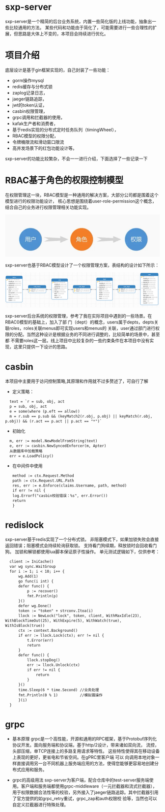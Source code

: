 # sxp-server

sxp-server是一个精简的后台业务系统，内置一些简化版的上线功能，抽象出一些比较通用的方法。
某些代码和功能由于简化了，可能需要进行一些合理性的扩展，但思路是大体上不变的，本项目会持续进行优化。


# 项目介绍

底层设计是基于gin框架实现的，自己封装了一些功能：
- gorm操作mysql
- redis缓存与分布式锁
- zaplog记录日志，
- jaeger链路追踪，
- jwt的token认证，
- casbin权限管理，
- grpc调用和拦截器的使用，
- kafak生产者和消费者，
- 基于redis实现的分布式定时任务队列（timingWheel），
- RBAC模型的权限分配，
- 令牌桶限流和滑动窗口限流
- 高并发场景下的红包功能设计等。

sxp-server的功能比较繁杂，不会一一进行介绍，下面选择了一些记录一下


# RBAC基于角色的权限控制模型

在权限管理这一块，RBAC模型是一种通用的解决方案，大部分公司都是围着这个模型进行的权限功能设计，
核心思想是围绕着user-role-permission这个概念，结合自己的业务进行权限管理相关功能实现。

![img_1.png](img_1.png)

sxp-server也基于RBAC模型设计了一个权限管理方案，表结构的设计如下所示：

![img_2.png](img_2.png)

sxp-server后台系统的权限管理，参考了我在实际项目中遇到的一些场景。在RBAC0模型的基础上，加入了部
门（dept）的概念，users属于depts，depts关联roles，roles关联menus即可实现users和menus的
关联，user通过部门进行权限的分配。当然这种设计是根据业务的不同进行调整的，比较简单的场景中，甚至都
不需要roles这一层。线上项目中比较复杂的一些约束条件在本项目中没有实现，这里只提供一下设计的思路。

# casbin

本项目中主要用于访问控制策略,其原理和作用就不过多赘述了，可自行了解

- 定义策略：
```
  text = `r = sub, obj, act
  p = sub, obj, act
  e = some(where (p.eft == allow))
  m = r.sub == p.sub && (keyMatch2(r.obj, p.obj) || keyMatch(r.obj, p.obj)) && (r.act == p.act || p.act == "*")`
```

- 初始化
```
  m, err := model.NewModelFromString(text)
  e, err := casbin.NewSyncedEnforcer(m, Apter)
  从数据库中加载策略
  err = e.LoadPolicy()
```
- 在中间件中使用
  ```
  method := ctx.Request.Method
  path := ctx.Request.URL.Path
  res, err := e.Enforce(claims.Username, path, method)
  if err != nil {
  log.Errorf("casbin校验错误：%s", err.Error())
  return
  }
  ```
# redislock
  sxp-server基于redis实现了一个分布式锁。
  非阻塞模式下，如果加锁失败会直接返回错误；阻塞模式会持续轮询获取锁。
  支持看门狗续期，释放锁时会回收看门狗。
  加锁和解锁都使用lua脚本保证原子性操作。
  单元测试逻辑如下，仅供参考：
```
  client := IniCache()
  var wg sync.WaitGroup
  for i := 1; i < 10; i++ {
      wg.Add(1)
      go func(i int) {
      defer func() {
          p := recover()
          fmt.Println(p)
      }()
      defer wg.Done()
      token := "token" + strconv.Itoa(i)
      llock := NewLock("lock", token, client, WithMaxIdle(23), WithBlockTimeOut(25), WithExpire(5), WithWatch(true), WithIsBlock(true))
      ctx := context.Background()
      if err := llock.Lock(ctx); err != nil {
          t.Error(err)
          return
      }
      defer func() {
          llock.stopDog()
          err := llock.Unlock(ctx)
          if err != nil {
              return
          }
      }()
      time.Sleep(6 * time.Second) //业务处理
      fmt.Println(0 % 1)          //模拟骚操作
      }(i)
  }
```

# grpc

- 基本原理
  grpc是一个高性能，开源和通用的RPC框架，基于Protobuf序列化协议开发。面向服务端和协议端，基于http/2设计，带来诸如双向流，
  流控，头部压缩，单TCP连接上的多路复用请求等特性。 这些特性使得其在移动设备上表现的更好，更省电和节省空间。在gPRC里客户端
  可以 向调用本地对象一样直接调用另一台不同机器上服务端应用的方法，使得您能够更容易地创建分布式应用和服务。

- grpc的高级用法
  sxp-server为客户端，配合仓库中的test-server服务端使用。客户端和服务端都使用grpc-middleware（一元拦截器和流式拦截器），
  用于权限数据合法性等的校验，另外接入了jaeger链路追踪。其中拦截器引用了官方提供的如grpc_retry重试，grpc_zap和auth权限校
  验等，当然也可以自定义拦截器进行特殊处理。


